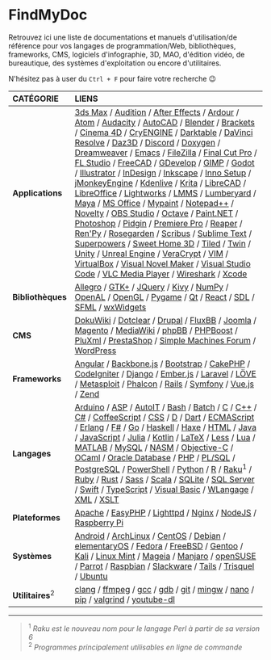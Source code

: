 # FindMyDoc

Retrouvez ici une liste de documentations et manuels d'utilisation/de référence pour vos langages de programmation/Web, bibliothèques, frameworks, CMS, logiciels d'infographie, 3D, MAO, d'édition vidéo, de bureautique, des systèmes d'exploitation ou encore d'utilitaires.

N'hésitez pas à user du `Ctrl + F` pour faire votre recherche 😉

|CATÉGORIE|LIENS|
|:--|:--|
|**Applications**|[3ds Max](https://knowledge.autodesk.com/fr/support/3ds-max) / [Audition](https://helpx.adobe.com/fr/audition/user-guide.html) / [After Effects](https://helpx.adobe.com/fr/after-effects/user-guide.html) / [Ardour](https://manual.ardour.org/toc) / [Atom](https://atom.io/docs) / [Audacity](https://manual.audacityteam.org/index.html) / [AutoCAD](https://knowledge.autodesk.com/fr/support/autocad) / [Blender](https://docs.blender.org) / [Brackets](http://brackets.io/docs/current/modules/brackets.html) / [Cinema 4D](https://help.maxon.net/) / [CryENGINE](https://docs.cryengine.com/display/CEMANUAL/CRYENGINE+V+Manual) / [Darktable](https://darktable.fr/les-manuels) / [DaVinci Resolve](https://www.blackmagicdesign.com/fr/products/davinciresolve/training) / [Daz3D](http://docs.daz3d.com/doku.php) / [Discord](https://discordapp.com/developers/docs/intro) / [Doxygen](http://www.doxygen.nl/manual/index.html) / [Dreamweaver](https://helpx.adobe.com/fr/dreamweaver/user-guide.html) / [Emacs](https://www.gnu.org/software/emacs/documentation.html) / [FileZilla](https://wiki.filezilla-project.org/Documentation) / [Final Cut Pro](https://support.apple.com/fr-fr/guide/final-cut-pro) / [FL Studio](https://www.image-line.com/support/flstudio_online_manual) / [FreeCAD](https://www.freecadweb.org/wiki/Getting_started/fr) / [GDevelop](http://wiki.compilgames.net/doku.php/fr/gdevelop5/start) / [GIMP](https://docs.gimp.org/2.10/fr) / [Godot](http://docs.godotengine.org/en/3.1) / [Illustrator](https://helpx.adobe.com/fr/illustrator/user-guide.html) / [InDesign](https://helpx.adobe.com/fr/indesign/user-guide.html) / [Inkscape](https://inkscape.org/learn) / [Inno Setup](https://www.jrsoftware.org/ishelp) / [jMonkeyEngine](https://jmonkeyengine.org/docs) / [Kdenlive](https://userbase.kde.org/Kdenlive/Manual/fr) / [Krita](https://docs.krita.org/fr/index.html) / [LibreCAD](https://wiki.librecad.org/index.php?title=Main_Page) / [LibreOffice](https://wiki.documentfoundation.org/Documentation/fr) / [Lightworks](https://www.lwks.com/index.php?option=com_content&view=article&id=162&Itemid=246&start=QuickStart) / [LMMS](https://lmms.io/documentation) / [Lumberyard](https://docs.aws.amazon.com/lumberyard/index.html) / [Maya](https://knowledge.autodesk.com/fr/support/maya/getting-started/caas/simplecontent/content/maya-documentation.html) / [MS Office](https://support.office.com) / [Mypaint](https://github.com/mypaint/mypaint/wiki/Documentation) / [Notepad++](https://npp-user-manual.org) / [Novelty](http://www.visualnovelty.com/docs) / [OBS Studio](https://obsproject.com/wiki) / [Octave](https://octave.org/doc) / [Paint.NET](https://www.getpaint.net/doc/latest) / [Photoshop](https://helpx.adobe.com/fr/photoshop/user-guide.html) / [Pidgin](https://developer.pidgin.im/wiki/Using%20Pidgin) / [Premiere Pro](https://helpx.adobe.com/fr/premiere-pro/user-guide.html) / [Reaper](https://www.reaper.fm/userguide.php) / [Ren'Py](https://www.renpy.org/doc/html) / [Rosegarden](https://www.rosegardenmusic.com/resources) / [Scribus](https://wiki.scribus.net/canvas/Page_principale) / [Sublime Text](https://www.sublimetext.com/docs/3) / [Superpowers](http://docs.superpowers-html5.com/fr) / [Sweet Home 3D](http://www.sweethome3d.com/fr/userGuide.jsp) / [Tiled](https://doc.mapeditor.org/fr/stable) / [Twin](https://twinery.org/wiki) / [Unity](https://docs.unity3d.com/Manual/index.html) / [Unreal Engine](https://docs.unrealengine.com/en-us) / [VeraCrypt](https://www.veracrypt.fr/en/Documentation.html) / [VIM](https://www.vim.org/docs.php) / [VirtualBox](https://www.virtualbox.org/wiki/Documentation) / [Visual Novel Maker](https://asset.visualnovelmaker.com/help/index.htm) / [Visual Studio Code](https://code.visualstudio.com/Docs) / [VLC Media Player](https://www.videolan.org/doc) / [Wireshark](https://www.wireshark.org/docs) / [Xcode](https://developer.apple.com/documentation/xcode)|
|**Bibliothèques**|[Allegro](https://liballeg.org/a5docs/trunk) / [GTK+](https://www.gtk.org/documentation.php) / [JQuery](https://api.jquery.com) / [Kivy](https://kivy.org/doc/stable/gettingstarted/intro.html) / [NumPy](https://numpy.org/devdocs) / [OpenAL](https://www.openal.org/documentation) / [OpenGL](https://www.opengl.org/documentation) / [Pygame](https://www.pygame.org/docs) / [Qt](https://doc.qt.io) / [React](https://reactjs.org/docs) / [SDL](https://wiki.libsdl.org) / [SFML](https://www.sfml-dev.org/documentation/2.5.1-fr/index.php) / [wxWidgets](https://www.wxwidgets.org/docs)|
|**CMS**|[DokuWiki](https://www.dokuwiki.org/manual) / [Dotclear](https://dotclear.org/documentation) / [Drupal](https://www.drupal.org/documentation) / [FluxBB](https://fluxbb.org/docs) / [Joomla](https://docs.joomla.org/Main_Page/fr) / [Magento](https://devdocs.magento.com) / [MediaWiki](https://www.mediawiki.org/wiki/Manual:Contents/fr) / [phpBB](phpbb.com/support/docs) / [PHPBoost](https://www.phpboost.com/wiki/wiki.php) / [PluXml](https://wiki.pluxml.org) / [PrestaShop](https://www.prestashop.com/fr/ressources/documentation) / [Simple Machines Forum](https://wiki.simplemachines.org/smf/Main_Page) / [WordPress](https://codex.wordpress.org/fr:Accueil)|
|**Frameworks**|[Angular](https://angular.io/docs) / [Backbone.js](https://backbonejs.org) / [Bootstrap](https://getbootstrap.com/docs/4.3) / [CakePHP](https://book.cakephp.org/3.0/fr/index.html) / [CodeIgniter](https://codeigniter.com/docs) / [Django](https://docs.djangoproject.com/fr) / [Ember.js](https://guides.emberjs.com) / [Laravel](https://laravel.com/docs/5.8) / [LÖVE](https://love2d.org/wiki/love_(Fran%C3%A7ais)) / [Metasploit](https://metasploit.help.rapid7.com/docs) / [Phalcon](https://docs.phalcon.io/4.0/fr-fr/introduction) / [Rails](https://guides.rubyonrails.org) / [Symfony](https://symfony.com/doc) / [Vue.js](https://fr.vuejs.org/v2/guide) / [Zend](https://framework.zend.com/learn)|
|**Langages**|[Arduino](https://www.arduino.cc/reference) / [ASP](https://docs.microsoft.com/fr-fr/aspnet) / [AutoIT](https://www.autoitscript.com/wiki) / [Bash](https://www.gnu.org/software/bash/manual) / [Batch](https://docs.microsoft.com/en-us/azure/batch) / [C](https://fr.cppreference.com/w/c) / [C++](https://fr.cppreference.com) / [C#](https://docs.microsoft.com/fr-fr/dotnet/csharp) / [CoffeeScript](https://coffeescript.org/#language) / [CSS](https://www.w3.org/TR/css-color-4) / [D](https://dlang.org/spec/spec.html) / [Dart](https://dart.dev/guides) / [ECMAScript](http://www.ecma-international.org/publications/standards/Ecma-262.htm) / [Erlang](https://www.erlang.org/docs) / [F#](https://docs.microsoft.com/en-us/dotnet/fsharp) / [Go](https://golang.org/doc) / [Haskell](https://www.haskell.org/documentation) / [Haxe](https://haxe.org/manual) / [HTML](https://www.w3.org/TR/html) / [Java](https://docs.oracle.com/en/java/javase/index.html) / [JavaScript](https://developer.mozilla.org/fr/docs/Web/JavaScript/Reference) / [Julia](https://docs.julialang.org) / [Kotlin](https://kotlinlang.org/docs) / [LaTeX](https://www.latex-project.org/help/documentation) / [Less](http://lesscss.org/usage) / [Lua](https://www.lua.org/docs.html) / [MATLAB](https://fr.mathworks.com/help) / [MySQL](https://dev.mysql.com/doc/refman/8.0/en) / [NASM](https://www.nasm.us/doc) / [Objective-C](https://developer.apple.com/documentation/objectivec) / [OCaml](https://ocaml.org/docs/index.fr.html) / [Oracle Database](https://docs.oracle.com/cd/B19306_01/index.htm) / [PHP](https://www.php.net/manual/fr/index.php) / [PL/SQL](https://docs.oracle.com/cd/B10501_01/index.htm) / [PostgreSQL](https://docs.postgresql.fr) / [PowerShell](https://docs.microsoft.com/fr-fr/powershell) / [Python](https://docs.python.org/fr) / [R](https://cran.r-project.org/manuals.html) / [Raku](https://docs.raku.org)<sup>1</sup> / [Ruby](https://ruby-doc.org) / [Rust](https://doc.rust-lang.org) / [Sass](https://sass-lang.com/documentation) / [Scala](https://docs.scala-lang.org) / [SQLite](https://sqlite.org/docs.html) / [SQL Server](https://docs.microsoft.com/fr-fr/sql) / [Swift](https://swift.org/documentation) / [TypeScript](https://www.typescriptlang.org/docs) / [Visual Basic](https://docs.microsoft.com/fr-fr/dotnet/visual-basic/language-reference) / [WLangage](https://doc.pcsoft.fr) / [XML](https://www.w3.org/TR/xml) / [XSLT](https://www.w3.org/TR/xslt-30)|
|**Plateformes**|[Apache](https://httpd.apache.org/docs/2.2/fr) / [EasyPHP](https://www.easyphp.org/documentation/devserver) / [Lighttpd](https://redmine.lighttpd.net/projects/lighttpd/wiki) / [Nginx](https://nginx.org/en/docs) / [NodeJS](https://nodejs.org/en/docs) / [Raspberry Pi](https://www.raspberrypi.org/documentation)|
|**Systèmes**|[Android](https://developer.android.com/docs) / [ArchLinux](https://wiki.archlinux.fr) / [CentOS](https://wiki.centos.org/fr) / [Debian](https://www.debian.org/doc/index.fr.html) / [elementaryOS](https://www.elementaryos-fr.org/documentation) / [Fedora](https://doc.fedora-fr.org/wiki/Accueil) / [FreeBSD](https://www.freebsd.org/doc/fr/books/handbook) / [Gentoo](https://www.gentoo.org/support/documentation) / [Kali](https://www.kali.org/docs) / [Linux Mint](https://linuxmint-installation-guide.readthedocs.io/fr/latest) / [Mageia](https://www.mageia.org/fr/doc) / [Manjaro](https://wiki.manjaro.org/index.php?title=Accueil) / [openSUSE](https://fr.opensuse.org/Portal:Documentation) / [Parrot](https://docs.parrotlinux.org) / [Raspbian](http://raspbian.org/RaspbianDocumentation) / [Slackware](https://docs.slackware.com/fr:start) / [Tails](https://tails.boum.org/doc/index.fr.html) / [Trisquel](https://trisquel.info/fr/wiki) / [Ubuntu](https://doc.ubuntu-fr.org)|
|**Utilitaires**<sup>2</sup>|[clang](https://clang.llvm.org/docs/UsersManual.html) / [ffmpeg](https://ffmpeg.org/documentation.html) / [gcc](https://gcc.gnu.org/onlinedocs) / [gdb](https://www.gnu.org/software/gdb/documentation) / [git](https://git-scm.com/doc) / [mingw](http://mingw.org/wiki) / [nano](https://www.nano-editor.org/docs.php) / [pip](https://pip.pypa.io/en/stable) / [valgrind](http://www.valgrind.org/docs/manual/manual.html) / [youtube-dl](https://github.com/ytdl-org/youtube-dl/blob/master/README.md)|

---

> <sup>1</sup> _Raku est le nouveau nom pour le langage Perl à partir de sa version 6_<br>
> <sup>2</sup> _Programmes principalement utilisables en ligne de commande_
